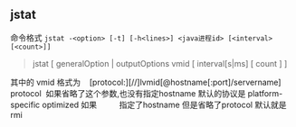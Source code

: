 ## jstat 
命令格式 `jstat -<option> [-t] [-h<lines>] <java进程id> [<interval> [<count>]]`
> jstat [ generalOption | outputOptions vmid [ interval[s|ms] [ count ] ]

其中的 vmid 格式为
    [protocol:][//]lvmid[@hostname[:port]/servername]
    protocol  如果省略了这个参数,也没有指定hostname 默认的协议是 platform-specific optimized 如果
          指定了hostname 但是省略了protocol 默认就是rmi


